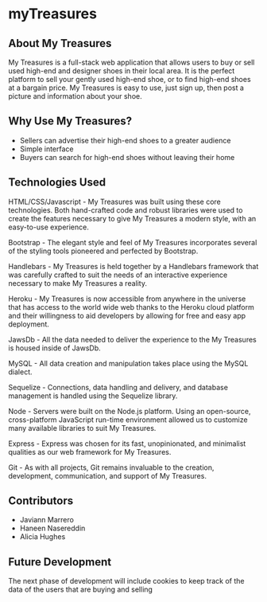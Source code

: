 # myTreasures

## About My Treasures

My Treasures is a full-stack web application that allows users to buy or sell used high-end and designer shoes in their local area. It is the perfect platform to sell your gently used high-end shoe, or to find high-end shoes at a bargain price.  My Treasures is easy to use, just sign up, then post a picture and information about your shoe.

## Why Use My Treasures?

- Sellers can advertise their high-end shoes to a greater audience
- Simple interface
- Buyers can search for high-end shoes without leaving their home

## Technologies Used

HTML/CSS/Javascript - My Treasures was built using these core technologies. Both hand-crafted code and robust libraries were used to create the features necessary to give My Treasures a modern style, with an easy-to-use experience.

Bootstrap - The elegant style and feel of My Treasures incorporates several of the styling tools pioneered and perfected by Bootstrap.

Handlebars - My Treasures is held together by a Handlebars framework that was carefully crafted to suit the needs of an interactive experience necessary to make My Treasures a reality.

Heroku - My Treasures is now accessible from anywhere in the universe that has access to the world wide web thanks to the Heroku cloud platform and their willingness to aid developers by allowing for free and easy app deployment.

JawsDb - All the data needed to deliver the experience to the My Treasures is housed inside of JawsDb.

MySQL - All data creation and manipulation takes place using the MySQL dialect.

Sequelize - Connections, data handling and delivery, and database management is handled using the Sequelize library.

Node - Servers were built on the Node.js platform. Using an open-source, cross-platform JavaScript run-time environment allowed us to customize many available libraries to suit My Treasures.

Express - Express was chosen for its fast, unopinionated, and minimalist qualities as our web framework for My Treasures.

Git - As with all projects, Git remains invaluable to the creation, development, communication, and support of My Treasures.

## Contributors

- Javiann Marrero
- Haneen Nasereddin
- Alicia Hughes

## Future Development

The next phase of development will include cookies to keep track of the data of the users that are buying and selling
